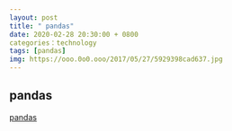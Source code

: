```yaml
---
layout: post
title: " pandas"
date: 2020-02-28 20:30:00 + 0800
categories：technology
tags: [pandas]
img: https://ooo.0o0.ooo/2017/05/27/5929398cad637.jpg
---
```


## pandas

[pandas](https://github.com/liupengzhouyi/liupengzhouyi.github.io/tree/master/file/pandas.pdf)